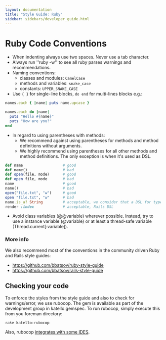 ```yaml
---
layout: documentation
title: "Style Guide: Ruby"
sidebar: sidebars/developer_guide.html
---
```


# Ruby Code Conventions

 * When indenting always use two spaces. Never use a tab character.
 * Always run ''ruby -w'' to see all ruby parses warnings and recommendations.
 * Naming conventions:
   * classes and modules: `CamelCase`
   * methods and variables: `snake_case`
   * constants: `UPPER_SNAKE_CASE`
 * Use `{ }` for single-line blocks, `do end` for multi-lines blocks e.g.:

```ruby
names.each { |name| puts name.upcase }

names.each do |name|
  puts "Hello #{name}"
  puts "How are you?"
end 
```

 * In regard to using parentheses with methods:
   * We recommend against using parentheses for methods and method definitions
     without arguments.
   * We highly recommend using parentheses for all other methods and method
     definitions. The only exception is when it's used as DSL.


```ruby
def name                  # good
def name()                # bad
def open(file, mode)      # good
def open file, mode       # bad
name                      # good
name()                    # bad
open("file.txt", "w")     # good
open "file.txt", "w"      # bad
name.is_a? String         # acceptable, we consider that a DSL for type checking
render :index             # acceptable, Rails DSL
```

  * Avoid class variables (@@variable) wherever possible. Instead, try to use a
    instance variable (@variable) or at least a thread-safe variable
    (Thread.current[:variable]).

### More info

We also recommend most of the conventions in the community driven Ruby and Rails style guides:

* https://github.com/bbatsov/ruby-style-guide
* https://github.com/bbatsov/rails-style-guide

## Checking your code

To enforce the styles from the style guide and also to check for warnings/error, we use rubocop. The
gem is available as part of the development group in katello.gemspec. To run rubocop, simply execute
this from you foreman directory:

```
rake katello:rubocop
```

Also, rubocop [integrates with some IDES](https://github.com/bbatsov/rubocop#editor-integration).
